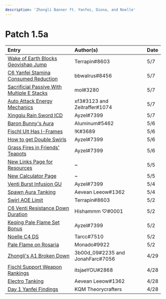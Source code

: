 ```yaml
---
description: 'Zhongli Banner ft. Yanfei, Diona, and Noelle'
---
```


# Patch 1.5a

| Entry | Author\(s\) | Date |
| :--- | :--- | :--- |
| [Wake of Earth Blocks Geovishap Jump](../evidence/characters/geo/traveler-geo.md#wake-of-earth-blocks-geovishap-jump) | Terrapin\#8603 | 5/7 |
| [C6 Yanfei Stamina Consumed Reduction](../evidence/characters/pyro/yanfei.md#c6-yanfei-stamina-consumed-reduction) | bbwalrus\#8456 | 5/7 |
| [Sacrificial Passive With Multiple E Stacks](../evidence/mechanics/equipment/weapons.md#sacrificial-passive-with-multiple-e-stacks) | mol\#3280 | 5/7 |
| [Auto Attack Energy Mechanics](../evidence/mechanics/gameplay-mechanics/attributes/energy.md#auto-attack-energy-mechanics) | xf3\#3123 and Zeitraffer\#1074 | 5/7 |
| [Xingqiu Rain Sword ICD](../evidence/characters/hydro/xingqiu.md#xingqiu-rain-sword-icd) | Ayzel\#7399 | 5/7 |
| [Baron Bunny's Aura](../evidence/characters/pyro/amber.md#baron-bunnys-aura) | Aluminum\#5462 | 5/6 |
| [Fischl Ult Has I-Frames](../evidence/characters/electro/fischl.md#fischl-ult-has-i-frames) | !K\#3689 | 5/6 |
| [How to get Double Swirls](../evidence/mechanics/combat/elemental-reactions/transformative-reactions.md#how-to-get-double-swirls) | Ayzel\#7399 | 5/6 |
| [Grass Fires in Friends' Teapots](../fluff/miscellaneous-entries.md#grass-fires-in-friends-teapots) | Ayzel\#7399 | 5/6 |
| [New Links Page for Resources](../resources/links.md) | ~ | 5/5 |
| [New Calculator Page](../resources/calculators.md) | ~ | 5/5 |
| [Venti Burst Infusion GU](../evidence/characters/anemo/venti.md#venti-burst-infusion-elemental-gauge-units) | Ayzel\#7399 | 5/4 |
| [Spawn Aura Tanking](../fluff/miscellaneous-entries.md#spawn-aura-tanking) | Aevean Leeow\#1362 | 5/4 |
| [Swirl AOE Limit](../evidence/mechanics/combat/elemental-reactions/transformative-reactions.md#swirl-aoe-limit) | Terrapin\#8603 | 5/2 |
| [C6 Venti Resistance Down Duration](../evidence/characters/anemo/venti.md#c6-venti-resistance-down-duration) | Hishammm ♡\#0001 | 5/2 |
| [Keqing Pale Flame Set Bonus](../evidence/characters/electro/keqing.md#keqing-pale-flame-set-bonus) | Ayzel\#7399 | 5/2 |
| [Noelle C4 DS](../evidence/characters/geo/noelle.md#noelle-c4-ds) | Tarcc\#7510 | 5/2 |
| [Pale Flame on Rosaria](../evidence/characters/cryo/rosaria.md#pale-flame-on-rosaria) | Monado\#9922 | 5/2 |
| [Zhongli's A1 Broken Down](../evidence/characters/geo/zhongli.md#zhonglis-ascension-1-broken-down) | 3b00d\_09\#2235 and JonahFarc\#7056 | 4/29 |
| [Fischl Support Weapon Rankings](../evidence/characters/electro/fischl.md#fischl-support-weapon-rankings) | itsjaeYOU\#2868 | 4/28 |
| [Electro Tanking](../fluff/miscellaneous-entries.md#electro-tanking) | Aevean Leeow\#1362 | 4/28 |
| [Day 1 Yanfei Findings](../evidence/characters/pyro/yanfei.md#day-1-yanfei-findings) | KQM Theorycrafters | 4/28 |

